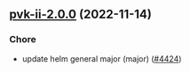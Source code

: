 

## [pvk-ii-2.0.0](https://github.com/truecharts/charts/compare/pvk-ii-1.0.4...pvk-ii-2.0.0) (2022-11-14)

### Chore

- update helm general major (major) ([#4424](https://github.com/truecharts/charts/issues/4424))
  
  